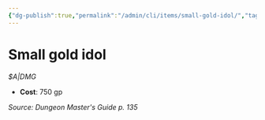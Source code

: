 ```yaml
---
{"dg-publish":true,"permalink":"/admin/cli/items/small-gold-idol/","tags":["compendium/src/5e/dmg","item/gear/a-dmg"],"updated":"2025-01-11T15:32:20.459+00:00"}
---
```


# Small gold idol
*$A|DMG*  

- **Cost**: 750 gp

*Source: Dungeon Master's Guide p. 135*